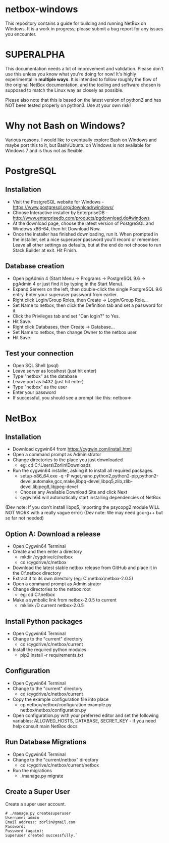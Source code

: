 # netbox-windows
This repository contains a guide for building and running NetBox on Windows. It is a work in progress; please submit a bug report for any issues you encounter.

# SUPERALPHA
This documentation needs a lot of improvement and validation. Please don't use this unless you know what you're doing for now! It's highly experimental in **multiple ways**. It is intended to follow roughly the flow of the original NetBox documentation, and the tooling and software chosen is supposed to match the Linux way as closely as possible.

Please also note that this is based on the latest version of python2 and has NOT been tested properly on python3. Use at your own risk!

# Why not Bash on Windows?
Various reasons. I would like to eventually explore Bash on Windows and maybe port this to it, but Bash/Ubuntu on Windows is not available for Windows 7 and is thus not as flexible.

# PostgreSQL
## Installation
* Visit the PostgreSQL website for Windows - https://www.postgresql.org/download/windows/
* Choose Interactive installer by EnterpriseDB - http://www.enterprisedb.com/products/pgdownload.do#windows
* At the download page, choose the latest version of PostgreSQL and Windows x86-64, then hit Download Now.
* Once the installer has finished downloading, run it. When prompted in the installer, set a nice superuser password you'll record or remember. Leave all other settings as defaults, but at the end do not choose to run Stack Builder at exit. Hit Finish.

## Database creation
* Open pgAdmin 4 (Start Menu -> Programs -> PostgreSQL 9.6 -> pgAdmin 4 or just find it by typing in the Start Menu).
* Expand Servers on the left, then double-click the single PostgreSQL 9.6 entry. Enter your superuser password from earlier.
* Right click Login/Group Roles, then Create -> Login/Group Role...
* Set Name to netbox, then click the Definition tab and set a password for it.
* Click the Privileges tab and set "Can login?" to Yes.
* Hit Save.
* Right click Databases, then Create -> Database...
* Set Name to netbox, then change Owner to the netbox user.
* Hit Save.

## Test your connection
* Open SQL Shell (psql)
* Leave server as localhost (just hit enter)
* Type "netbox" as the database
* Leave port as 5432 (just hit enter)
* Type "netbox" as the user
* Enter your password
* If successful, you should see a prompt like this:
netbox=>

# NetBox
## Installation
* Download cygwin64 from https://cygwin.com/install.html
* Open a command prompt as Administrator
* Change directories to the place you just downloaded
  * eg: cd C:\Users\Zorlin\Downloads
* Run the cygwin64 installer, asking it to install all required packages.
  * setup-x86_64.exe -q -P wget,nano,python2,python2-pip,python2-devel,automake,gcc,make,libpq-devel,libpq5,zlib,zlib-devel,libjpeg8,libjpeg-devel
  * Choose any Available Download Site and click Next
  * cygwin64 will automatically start installing dependencies of NetBox

(Dev note: If you don't install libpq5, importing the psycopg2 module WILL NOT WORK with a really vague error)
(Dev note: We may need gcc-g++ but so far not needed)
## Option A: Download a release
* Open Cygwin64 Terminal
* Create and then enter a directory
  * mkdir /cygdrive/c/netbox
  * cd /cygdrive/c/netbox
* Download the latest stable netbox release from GitHub and place it in the C:\netbox directory
* Extract it to its own directory (eg: C:\netbox\netbox-2.0.5)
* Open a command prompt as Administrator
* Change directories to the netbox root
  * eg: cd C:\netbox
* Make a symbolic link from netbox-2.0.5 to current
  * mklink /D current netbox-2.0.5

## Install Python packages
* Open Cygwin64 Terminal
* Change to the "current" directory
  * cd /cygdrive/c/netbox/current
* Install the required python modules
  * pip2 install -r requirements.txt

## Configuration
* Open Cygwin64 Terminal
* Change to the "current" directory
  * cd /cygdrive/c/netbox/current
* Copy the example configuration file into place
  * cp netbox/netbox/configuration.example.py netbox/netbox/configuration.py
* Open configuration.py with your preferred editor and set the following variables: ALLOWED_HOSTS, DATABASE, SECRET_KEY - if you need help consult main NetBox docs

## Run Database Migrations
* Open Cygwin64 Terminal
* Change to the "current/netbox" directory
  * cd /cygdrive/c/netbox/current/netbox
* Run the migrations
  * ./manage.py migrate
## Create a Super User
Create a super user account.
```
# ./manage.py createsuperuser
Username: admin
Email address: zorlin@gmail.com
Password:
Password (again):
Superuser created successfully.`
```
